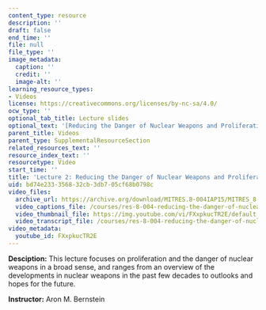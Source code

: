 ```yaml
---
content_type: resource
description: ''
draft: false
end_time: ''
file: null
file_type: ''
image_metadata:
  caption: ''
  credit: ''
  image-alt: ''
learning_resource_types:
- Videos
license: https://creativecommons.org/licenses/by-nc-sa/4.0/
ocw_type: ''
optional_tab_title: Lecture slides
optional_text: '[Reducing the Danger of Nuclear Weapons and Proliferation (PDF)](/courses/res-8-004-reducing-the-danger-of-nuclear-weapons-and-proliferation-january-iap-2015/resources/mitres_8-004iap15_bernst)'
parent_title: Videos
parent_type: SupplementalResourceSection
related_resources_text: ''
resource_index_text: ''
resourcetype: Video
start_time: ''
title: 'Lecture 2: Reducing the Danger of Nuclear Weapons and Proliferation'
uid: bd74e233-3568-32cb-3db7-05cf68b0798c
video_files:
  archive_url: https://archive.org/download/MITRES.8-004IAP15/MITRES_8-004IAP15_lec02_300k.mp4
  video_captions_file: /courses/res-8-004-reducing-the-danger-of-nuclear-weapons-and-proliferation-january-iap-2015/88c24fa0ce8359ad9dd5dae3f6d6655b_FXxpkucTR2E.vtt
  video_thumbnail_file: https://img.youtube.com/vi/FXxpkucTR2E/default.jpg
  video_transcript_file: /courses/res-8-004-reducing-the-danger-of-nuclear-weapons-and-proliferation-january-iap-2015/60efb2dc989e68acfa265a8cac10afd3_FXxpkucTR2E.pdf
video_metadata:
  youtube_id: FXxpkucTR2E
---
```

**Desciption:** This lecture focuses on proliferation and the danger of nuclear weapons in a broad sense, and ranges from an overview of the developments in nuclear weapons in the past few decades to outlooks and hopes for the future.

**Instructor:** Aron M. Bernstein

